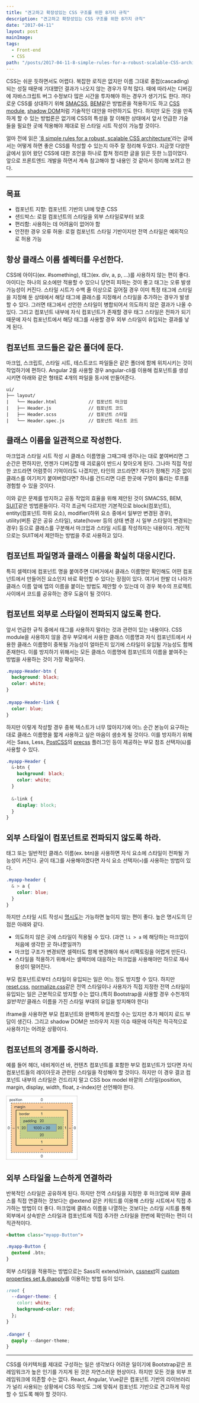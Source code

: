 ```yaml
---
title: "견고하고 확장성있는 CSS 구조를 위한 8가지 규칙"
description: "견고하고 확장성있는 CSS 구조를 위한 8가지 규칙"
date: "2017-04-11"
layout: post
mainImage:
tags:
  - Front-end
  - CSS
path: "/posts/2017-04-11-8-simple-rules-for-a-robust-scalable-CSS-architecture"
---
```


CSS는 쉬운 듯하면서도 어렵다. 복잡한 로직은 없지만 이름 그대로 중첩(cascading)되는 성질 때문에 기대했던 결과가 나오지 않는 경우가 무척 많다. 때에 따라서는 디버깅에 자바스크립트 버그 수정보다 많은 시간을 투자해야 하는 경우가 생기기도 한다. 까다로운 CSS를 상대하기 위해 [SMACSS](https://smacss.com/), [BEM](http://getbem.com/)같은 방법론을 적용하기도 하고 [CSS module](https://github.com/css-modules/css-modules), [shadow DOM](https://developer.mozilla.org/ko/docs/Web/Web_Components/Shadow_DOM)처럼 기술적인 대안을 마련하기도 한다. 하지만 모든 것을 만족하게 할 수 있는 방법론은 없기에 CSS의 특성을 잘 이해한 상태에서 앞서 언급한 기술들을 필요한 곳에 적용해야 제대로 된 스타일 시트 작성이 가능할 것이다.

얼마 전에 읽은 ['8 simple rules for a robust, scalable CSS architecture'](https://github.com/jareware/css-architecture/blob/master/README.md#7-respect-component-boundaries)라는 글에서는 어떻게 하면 좋은 CSS를 작성할 수 있는지 아주 잘 정리해 두었다. 지금껏 다양한 글에서 읽어 왔던 CSS에 대한 조언을 하나로 합쳐 정리한 글을 읽은 듯한 느낌이었다. 앞으로 프론트엔드 개발을 하면서 계속 참고해야 할 내용인 것 같아서 정리해 보려고 한다.

---

## 목표

- 컴포넌트 지향: 컴포넌트 기반의 UI에 맞춘 CSS
- 샌드박스: 로컬 컴포넌트의 스타일을 외부 스타일로부터 보호
- 편리함: 사용하는 데 어려움이 없어야 함
- 안전한 경우 오류 허용: 로컬 컴포넌트 스타일 기반이지만 전역 스타일은 예외적으로 허용 가능


## 항상 클래스 이름 셀렉터를 우선한다.

CSS에 아이디(ex. #something), 태그(ex. div, a, p, ...)를 사용하지 않는 편이 좋다. 아이디는 하나의 요소에만 적용할 수 있으니 당연히 피하는 것이 좋고 태그는 오류 발생 가능성이 커진다. 스타일 시트가 수백 줄 이상으로 길어질 경우 이미 특정 태그에 스타일을 지정해 둔 상태에서 해당 태그에 클래스를 지정해서 스타일을 추가하는 경우가 발생할 수 있다. 그러면 태그에서 선언한 스타일이 병합되어서 의도하지 않은 결과가 나올 수 있다. 그리고 컴포넌트 내부에 자식 컴포넌트가 존재할 경우 태그 스타일은 전파가 되기 때문에 자식 컴포넌트에서 해당 태그를 사용할 경우 외부 스타일이 유입되는 결과를 낳게 된다.


## 컴포넌트 코드들은 같은 폴더에 둔다.

마크업, 스크립트, 스타일 시트, 테스트코드 파일들은 같은 폴더에 함께 위치시키는 것이 작업하기에 편하다. Angular 2를 사용할 경우 angular-cli를 이용해 컴포넌트를 생성시키면 아래와 같은 형태로 4개의 파일을 동시에 만들어준다.

```
ui/
├── layout/
|   └── Header.html            // 컴포넌트 마크업
|   ├── Header.js              // 컴포넌트 코드
|   ├── Header.scss            // 컴포넌트 스타일
|   └── Header.spec.js         // 컴포넌트 테스트 코드
```


## 클래스 이름을 일관적으로 작성한다.

마크업과 스타일 시트 작성 시 클래스 이름명을 그때그때 생각나는 대로 붙여버리면 그 순간은 편하지만, 언젠가 디버깅할 때 괴로움이 반드시 찾아오게 된다. 그나마 직접 작성한 코드라면 어렴풋이 기억이라도 나겠지만, 타인의 코드라면? 게다가 정해진 기준 없이 클래스를 여기저기 붙여버렸다면? 하나를 건드리면 다른 한곳에 구멍이 뚫리는 루프를 경험할 수 있을 것이다.

이와 같은 문제를 방지하고 공동 작업의 효율을 위해 제안된 것이 SMACSS, BEM, [SUIT](https://suitcss.github.io)같은 방법론들이다. 각각 조금씩 다르지만 기본적으로 block(컴포넌트), entity(컴포넌트 하위 요소), modifier(하위 요소 중에서 일부만 변경된 경우), utility(버튼 같은 공유 스타일), state(hover 등의 상태 변경 시 일부 스타일이 변경되는 경우) 등으로 클래스를 구분해서 마크업과 스타일 시트를 작성하자는 내용이다. 개인적으로는 SUIT에서 제안하는 방법을 주로 사용하고 있다.


## 컴포넌트 파일명과 클래스 이름을 확실히 대응시킨다.

특히 셀렉터에 컴포넌트 명을 붙여주면 디버거에서 클래스 이름명만 확인해도 어떤 컴포넌트에서 만들어진 요소인지 바로 확인할 수 있다는 장점이 있다. 여기서 한발 더 나아가 클래스 이름 앞에 앱의 이름을 붙이는 방법도 제안할 수 있는데 이 경우 복수의 프로젝트 사이에서 코드를 공유하는 경우 도움이 될 것이다.


## 컴포넌트 외부로 스타일이 전파되지 않도록 한다.

앞서 언급한 규칙 중에서 태그를 사용하지 말라는 것과 관련이 있는 내용이다. CSS module을 사용하지 않을 경우 부모에서 사용한 클래스 이름명과 자식 컴포넌트에서 사용한 클래스 이름명이 중복될 가능성이 얼마든지 있기에 스타일이 유입될 가능성도 함께 존재한다. 이를 방지하기 위해서는 모든 클래스 이름명에 컴포넌트의 이름을 붙여주는 방법을 사용하는 것이 가장 확실하다.

```css
.myapp-Header-btn {
  background: black;
  color: white;
}

.myapp-Header-link {
  color: blue;
}
```

하지만 이렇게 작성할 경우 중복 텍스트가 너무 많아지기에 어느 순간 본능이 요구하는 대로 클래스 이름명을 짧게 사용하고 싶은 마음이 샘솟게 될 것이다. 이를 방지하기 위해서는 Sass, Less, [PostCSS](https://github.com/postcss/postcss)의 [precss](https://github.com/jonathantneal/precss) 플러그인 등이 제공하는 부모 참조 선택자(`&`)를 사용할 수 있다.

```css
.myapp-Header {
  &-btn {
    background: black;
    color: white;
  }

  &-link {
    display: block;
  }
}
```

## 외부 스타일이 컴포넌트로 전파되지 않도록 하라.

태그 또는 일반적인 클래스 이름(ex. btn)을 사용하면 자식 요소에 스타일이 전파될 가능성이 커진다. 굳이 태그를 사용해야겠다면 자식 요소 선택자(`>`)를 사용하는 방법이 있다.

```css
.myapp-header {
  & > a {
    color: blue;
  }
}
```

하지만 스타일 시트 작성시 [명시도](https://developer.mozilla.org/ko/docs/Web/CSS/Specificity)는 가능하면 높이지 않는 편이 좋다. 높은 명시도의 단점은 아래와 같다.

- 의도하지 않은 곳에 스타일이 적용될 수 있다. (과연 `li > a` 에 해당하는 마크업이 처음에 생각한 곳 하나뿐일까?)
- 마크업 구조가 변경되면 셀렉터도 함께 변경해야 해서 리팩토링을 어렵게 만든다.
- 스타일을 적용하기 위해서는 셀렉터에 대응하는 마크업을 사용해야만 하므로 재사용성이 떨어진다.

부모 컴포넌트로부터 스타일이 유입되는 일은 어느 정도 방지할 수 있다. 하지만 [reset.css](http://cssreset.com/scripts/eric-meyer-reset-css/), [normalize.css](https://necolas.github.io/normalize.css/)같은 전역 스타일이나 사용자가 직접 지정한 전역 스타일이 유입되는 일은 근본적으로 방지할 수는 없다.(특히 Bootstrap을 사용할 경우 수천개의 *일반적인* 클래스 이름을 가진 스타일 부대의 유입을 방지해야 한다)

iframe을 사용하면 부모 컴포넌트와 완벽하게 분리할 수는 있지만 추가 페이지 로드 부담이 생긴다. 그리고 shadow DOM은 브라우저 지원 이슈 때문에 아직은 적극적으로 사용하기는 어려운 상황이다.


## 컴포넌트의 경계를 중시하라.

예를 들어 헤더, 네비게이션 바, 컨텐츠 컴포넌트를 포함한 부모 컴포넌트가 있다면 자식 컴포넌트들의 레이아웃과 관련된 스타일을 작성해야 할 것이다. 하지만 이 경우 결코 컴포넌트 내부의 스타일은 건드리지 말고 CSS box model 바깥의 스타일(position, margin, display, width, float, z-index)만 선언해야 한다.

<img src="./box-model.png" >


## 외부 스타일을 느슨하게 연결하라

반복적인 스타일은 공유하게 된다. 하지만 전역 스타일을 지정한 후 마크업에 외부 클래스를 직접 연결하는 것보다는 @extend 같은 키워드를 이용해 스타일 시트에서 직접 추가하는 방법이 더 좋다. 마크업에 클래스 이름을 나열하는 것보다는 스타일 시트를 통해 외부에서 상속받은 스타일과 컴포넌트에 직접 추가한 스타일을 한번에 확인하는 편이 더 직관적이다.

```html
<button class="myapp-Button">
```

```css
.myapp-Button {
  @extend .btn;
}
```

외부 스타일을 적용하는 방법으로는 Sass의 extend/mixin, [cssnext](http://cssnext.io/)의 [custom properties set & @apply](http://cssnext.io/features/#custom-properties-set-apply)를 이용하는 방법 등이 있다.

```css
:root {
  --danger-theme: {
    color: white;
    background-color: red;
  };
}

.danger {
  @apply --danger-theme;
}
```

---

CSS를 아키텍처를 제대로 구성하는 일은 생각보다 어려운 일이기에 Bootstrap같은 프레임워크가 높은 인기를 가지게 된 것은 자연스러운 현상이다. 하지만 모든 것을 외부 프레임워크에 의존할 수는 없다. React, Angular, Vue같은 컴포넌트 기반의 라이브러리가 널리 사용되는 상황에서 CSS 작성도 그에 맞춰서 컴포넌트 기반으로 견고하게 작성할 수 있도록 해야 할 것이다.

